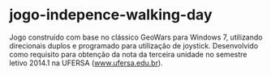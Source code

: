 # jogo-indepence-walking-day
Jogo construído com base no clássico GeoWars para Windows 7, utilizando direcionais duplos e programado para utilização de joystick.
Desenvolvido como requisito para obtenção da nota da terceira unidade no semestre letivo 2014.1 na UFERSA (www.ufersa.edu.br).
